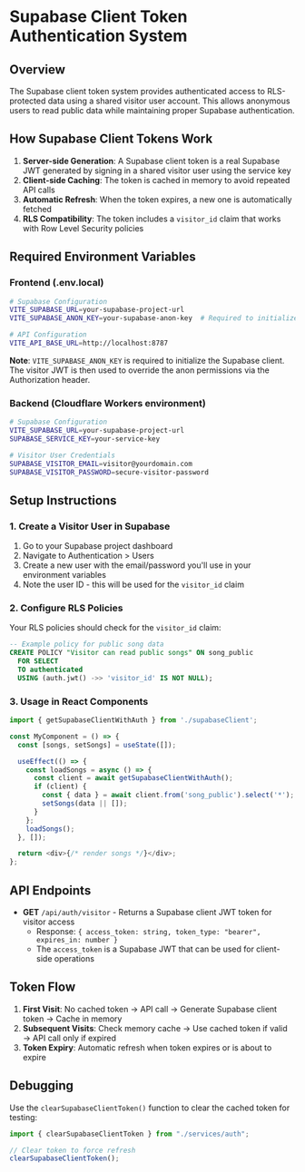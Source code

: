 # Supabase Client Token Authentication System

## Overview

The Supabase client token system provides authenticated access to RLS-protected data using a shared visitor user account. This allows anonymous users to read public data while maintaining proper Supabase authentication.

## How Supabase Client Tokens Work

1. **Server-side Generation**: A Supabase client token is a real Supabase JWT generated by signing in a shared visitor user using the service key
2. **Client-side Caching**: The token is cached in memory to avoid repeated API calls
3. **Automatic Refresh**: When the token expires, a new one is automatically fetched
4. **RLS Compatibility**: The token includes a `visitor_id` claim that works with Row Level Security policies

## Required Environment Variables

### Frontend (.env.local)

```bash
# Supabase Configuration
VITE_SUPABASE_URL=your-supabase-project-url
VITE_SUPABASE_ANON_KEY=your-supabase-anon-key  # Required to initialize client

# API Configuration
VITE_API_BASE_URL=http://localhost:8787
```

**Note**: `VITE_SUPABASE_ANON_KEY` is required to initialize the Supabase client. The visitor JWT is then used to override the anon permissions via the Authorization header.

### Backend (Cloudflare Workers environment)

```bash
# Supabase Configuration
VITE_SUPABASE_URL=your-supabase-project-url
SUPABASE_SERVICE_KEY=your-service-key

# Visitor User Credentials
SUPABASE_VISITOR_EMAIL=visitor@yourdomain.com
SUPABASE_VISITOR_PASSWORD=secure-visitor-password
```

## Setup Instructions

### 1. Create a Visitor User in Supabase

1. Go to your Supabase project dashboard
2. Navigate to Authentication > Users
3. Create a new user with the email/password you'll use in your environment variables
4. Note the user ID - this will be used for the `visitor_id` claim

### 2. Configure RLS Policies

Your RLS policies should check for the `visitor_id` claim:

```sql
-- Example policy for public song data
CREATE POLICY "Visitor can read public songs" ON song_public
  FOR SELECT
  TO authenticated
  USING (auth.jwt() ->> 'visitor_id' IS NOT NULL);
```

### 3. Usage in React Components

```typescript
import { getSupabaseClientWithAuth } from './supabaseClient';

const MyComponent = () => {
  const [songs, setSongs] = useState([]);

  useEffect(() => {
    const loadSongs = async () => {
      const client = await getSupabaseClientWithAuth();
      if (client) {
        const { data } = await client.from('song_public').select('*');
        setSongs(data || []);
      }
    };
    loadSongs();
  }, []);

  return <div>{/* render songs */}</div>;
};
```

## API Endpoints

- **GET** `/api/auth/visitor` - Returns a Supabase client JWT token for visitor access
  - Response: `{ access_token: string, token_type: "bearer", expires_in: number }`
  - The `access_token` is a Supabase JWT that can be used for client-side operations

## Token Flow

1. **First Visit**: No cached token → API call → Generate Supabase client token → Cache in memory
2. **Subsequent Visits**: Check memory cache → Use cached token if valid → API call only if expired
3. **Token Expiry**: Automatic refresh when token expires or is about to expire

## Debugging

Use the `clearSupabaseClientToken()` function to clear the cached token for testing:

```typescript
import { clearSupabaseClientToken } from "./services/auth";

// Clear token to force refresh
clearSupabaseClientToken();
```
